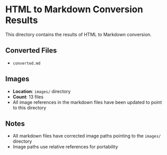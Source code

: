 # HTML to Markdown Conversion Results

This directory contains the results of HTML to Markdown conversion.

## Converted Files

- `converted.md`

## Images

- **Location**: `images/` directory
- **Count**: 13 files
- All image references in the markdown files have been updated to point to this directory

## Notes

- All markdown files have corrected image paths pointing to the `images/` directory
- Image paths use relative references for portability
